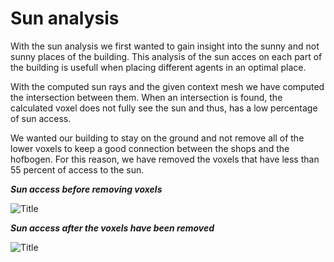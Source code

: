 # Sun analysis

With the sun analysis we first wanted to gain insight into the sunny and not sunny places of the building. This analysis of the sun acces on each part of the building is usefull when placing different agents in an optimal place. 

With the computed sun rays and the given context mesh we have computed the intersection between them. When an intersection is found, the calculated voxel does not fully see the sun and thus, has a low percentage of sun access. 

We wanted our building to stay on the ground and not remove all of the lower voxels to keep a good connection between the shops and the hofbogen. For this reason, we have removed the voxels that have less than 55 percent of access to the sun. 

***Sun access before removing voxels***

![Title](../img/sun1.jpg)

***Sun access after the voxels have been removed***
 
![Title](../img/sun2.jpg)


